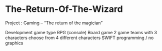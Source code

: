 # The-Return-Of-The-Wizard


Project : Gaming – “The return of the magician”

Development game type RPG (console)
Board game
2 game teams with 3 characters choose from 4 different characters
SWIFT programming / no graphics

